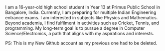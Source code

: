 I am a 16-year-old high school student in Year 13 at Primus Public School in Bangalore, India. 
Currently, I am preparing for multiple Indian Engineering entrance exams. I am interested in subjects like Physics and Mathematics. 
Beyond academia, I find fulfilment in activities such as Cricket, Tennis, and programming. 
My long-term goal is to pursue a degree in Computer Science/Electronics, a path that aligns with my aspirations and interests.

PS: This is my New Github account as my previous one had to be deleted. 
